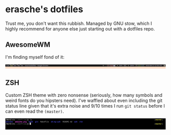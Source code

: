 # erasche's dotfiles

Trust me, you don't want this rubbish. Managed by GNU stow, which I highly
recommend for anyone else just starting out with a dotfiles repo.

## AwesomeWM

I'm finding myself fond of it:

![](./media/awesome.png)

## ZSH

Custom ZSH theme with zero nonsense (seriously, how many symbols and weird
fonts do you hipsters need). I've waffled about even including the git status
line given that it's extra noise and 9/10 times I run `git status` before I can
even read the `(master)`.

![](./media/zsh.png)
